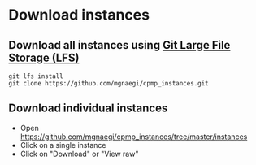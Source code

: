 # Download instances

## Download all instances using [Git Large File Storage (LFS)](https://git-lfs.github.com/)
```
git lfs install
git clone https://github.com/mgnaegi/cpmp_instances.git
```

## Download individual instances
- Open https://github.com/mgnaegi/cpmp_instances/tree/master/instances
- Click on a single instance
- Click on "Download" or "View raw"
